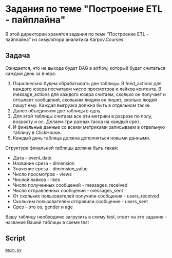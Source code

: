 # Задания по теме "Построение ETL - пайплайна"

В этой директории хранятся задания по теме "Построение ETL - пайплайна" из симулятора аналитика Karpov.Courses: 			

## Задача
Ожидается, что на выходе будет DAG в airflow, который будет считаться каждый день за вчера. 

1. Параллельно будем обрабатывать две таблицы. В feed_actions для каждого юзера посчитаем число просмотров и лайков контента. В message_actions для каждого юзера считаем, сколько он получает и отсылает сообщений, скольким людям он пишет, сколько людей пишут ему. Каждая выгрузка должна быть в отдельном таске.
2. Далее объединяем две таблицы в одну.
3. Для этой таблицы считаем все эти метрики в разрезе по полу, возрасту и ос. Делаем три разных таска на каждый срез.
4. И финальные данные со всеми метриками записываем в отдельную таблицу в ClickHouse.
5. Каждый день таблица должна дополняться новыми данными. 

Структура финальной таблицы должна быть такая:

 - Дата - event_date
 - Название среза - dimension
 - Значение среза - dimension_value
 - Число просмотров - views
 - Числой лайков - likes
 - Число полученных сообщений - messages_received
 - Число отправленных сообщений - messages_sent
 - От скольких пользователей получили сообщения - users_received
 - Скольким пользователям отправили сообщение - users_sent
 - Срез - это os, gender и age      

Вашу таблицу необходимо загрузить в схему test, ответ на это задание - название Вашей таблицы в схеме test

## Script
[`main.py`](https://github.com/alexander-tereshin/Karpov.Courses/blob/main/ETL_pipline/main.py)


